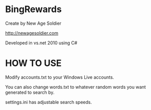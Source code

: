 BingRewards
===========

Create by New Age Soldier

http://newagesoldier.com

Developed in vs.net 2010 using C#


HOW TO USE
==========
Modify accounts.txt to your Windows Live accounts.

You can also change words.txt to whatever random words you want generated to search by.

settings.ini has adjustable search speeds.